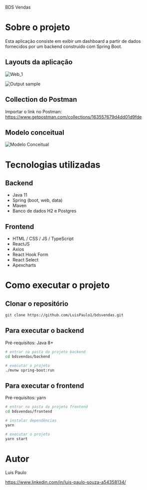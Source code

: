 BDS Vendas

# Sobre o projeto

Esta aplicação consiste em exibir um dashboard a partir de dados fornecidos por um backend construído com Spring Boot.

## Layouts da aplicação
![Web_1](https://github.com/LuisPaulo1/assets/blob/master/bdsvendas/home.jpeg)

![Output sample](https://github.com/LuisPaulo1/assets/blob/master/bdsvendas/home-gif.gif)

## Collection do Postman
Importar o link no Postman: https://www.getpostman.com/collections/163557679d4dd01d9fde

## Modelo conceitual
![Modelo Conceitual](https://github.com/LuisPaulo1/assets/blob/master/bdsvendas/diagrama-classes.png)

# Tecnologias utilizadas
## Backend
- Java 11
- Spring (boot, web, data)
- Maven
- Banco de dados H2 e Postgres


## Frontend
- HTML / CSS / JS / TypeScript
- ReactJS
- Axios
- React Hook Form
- React Select
- Apexcharts

# Como executar o projeto

## Clonar o repositório
```bash
git clone https://github.com/LuisPaulo1/bdsvendas.git
```

## Para executar o backend
Pré-requisitos: Java 8+

```bash
# entrar na pasta do projeto backend
cd bdsvendas/backend

# executar o projeto
./mvnw spring-boot:run
```

## Para executar o frontend
Pré-requisitos: yarn

```bash
# entrar na pasta do projeto frontend
cd bdsvendas/frontend

# instalar dependências
yarn

# executar o projeto
yarn start
```

# Autor

Luis Paulo

https://www.linkedin.com/in/luis-paulo-souza-a54358134/

